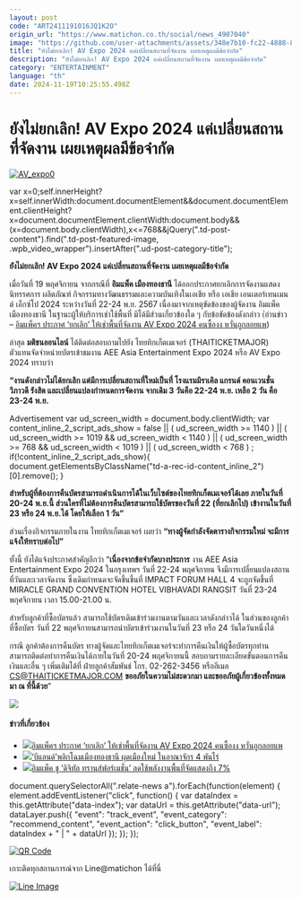 ```yaml
---
layout: post
code: "ART2411191016JQ1K2O"
origin_url: "https://www.matichon.co.th/social/news_4907040"
image: "https://github.com/user-attachments/assets/348e7b10-fc22-4888-81bb-1184a6e947df"
title: "ยังไม่ยกเลิก! AV Expo 2024 แค่เปลี่ยนสถานที่จัดงาน เผยเหตุผลมีข้อจำกัด"
description: "ยังไม่ยกเลิก! AV Expo 2024 แค่เปลี่ยนสถานที่จัดงาน เผยเหตุผลมีข้อจำกัด"
category: "ENTERTAINMENT"
language: "th"
date: 2024-11-19T10:25:55.498Z
---
```


# ยังไม่ยกเลิก! AV Expo 2024 แค่เปลี่ยนสถานที่จัดงาน เผยเหตุผลมีข้อจำกัด

[![](https://www.matichon.co.th/wp-content/uploads/2024/11/AV_expo0.jpg "AV_expo0")](https://www.matichon.co.th/wp-content/uploads/2024/11/AV_expo0.jpg)

var x=0;self.innerHeight?x=self.innerWidth:document.documentElement&&document.documentElement.clientHeight?x=document.documentElement.clientWidth:document.body&&(x=document.body.clientWidth),x<=768&&jQuery(".td-post-content").find(".td-post-featured-image, .wpb\_video\_wrapper").insertAfter(".ud-post-category-title");

**ยังไม่ยกเลิก! AV Expo 2024 แค่เปลี่ยนสถานที่จัดงาน เผยเหตุผลมีข้อจำกัด**

เมื่อวันที่ 19 พฤศจิกายน จากกรณีที่ **อิมแพ็ค เมืองทองธานี** ได้ออกประกาศยกเลิกการจัดงานแสดงนิทรรศการ ผลิตภัณฑ์ กิจกรรมทางวัฒนธรรมและความบันเทิงในเอเชีย หรือ เอเชีย เอนเตอร์เทนเมนต์ เอ็กซ์โป 2024 ระหว่างวันที่ 22-24 พ.ย. 2567 เนื่องมาจากเหตุขัดข้องของผู้จัดงาน อิมแพ็ค เมืองทองธานี ในฐานะผู้ให้บริการเช่าใช้พื้นที่ มิได้มีส่วนเกี่ยวข้องใด ๆ กับข้อขัดข้องดังกล่าว (่อ่านข่าว – [อิมแพ็คฯ ประกาศ ‘ยกเลิก’ ให้เช่าพื้นที่จัดงาน AV Expo 2024 คนซื้องง หวั่นถูกลอยแพ](https://www.matichon.co.th/entertainment/news_4906826))

ล่าสุด **มติชนออนไลน์** ได้ติดต่อสอบถามไปยัง ไทยทิกเก็ตเมเจอร์ (THAITICKETMAJOR) ตัวแทนจัดจำหน่ายบัตรเข้าชมงาน AEE Asia Entertainment Expo 2024 หรือ AV Expo 2024 ทราบว่า

**“งานดังกล่าวไม่ได้ยกเลิก แต่มีการเปลี่ยนสถานที่ใหม่เป็นที่ โรงแรมมิราเคิล แกรนด์ คอนเวนชั่น วิภาวดี รังสิต และเปลี่ยนแปลงกำหนดการจัดงาน จากเดิม 3 วันคือ 22-24 พ.ย. เหลือ 2 วัน คือ 23-24 พ.ย.**

Advertisement var ud\_screen\_width = document.body.clientWidth; var content\_inline\_2\_script\_ads\_show = false || ( ud\_screen\_width >= 1140 ) || ( ud\_screen\_width >= 1019 && ud\_screen\_width < 1140 ) || ( ud\_screen\_width >= 768 && ud\_screen\_width < 1019 ) || ( ud\_screen\_width < 768 ) ; if(!content\_inline\_2\_script\_ads\_show){ document.getElementsByClassName("td-a-rec-id-content\_inline\_2")\[0\].remove(); }

**สำหรับผู้ที่ต้องการคืนบัตรสามารถดำเนินการได้ในเว็บไซต์ของไทยทิกเก็ตเมเจอร์ได้เลย ภายในวันที่ 20-24 พ.ย.นี้ ส่วนใครที่ไม่ต้องการคืนบัตรสามารถใช้บัตรของวันที่ 22 (ที่ยกเลิกไป) เข้างานในวันที่ 23 หรือ 24 พ.ย.ได้ โดยให้เลือก 1 วัน”**

ส่วนเรื่องกิจกรรมภายในงาน ไทยทิกเก็ตเมเจอร์ เผยว่า **“ทางผู้จัดกำลังจัดตารางกิจกรรมใหม่ จะมีการแจ้งให้ทราบต่อไป”**

ทั้งนี้ ยังได้แจ้งประกาศสำคัญอีกว่า “**เนื่องจากข้อจำกัดบางประการ** งาน AEE Asia Entertainment Expo 2024 ในกรุงเทพฯ วันที่ 22-24 พฤศจิกายน จึงมีการเปลี่ยนแปลงสถานที่วันและเวลาจัดงาน ซึ่งเดิมกำหนดจะจัดขึ้นขึ้นที่ IMPACT FORUM HALL 4 จะถูกจัดขึ้นที่ MIRACLE GRAND CONVENTION HOTEL VIBHAVADI RANGSIT วันที่ 23-24 พกุศจิกายน เวลา 15.00-21.00 น.

สำหรับลูกค้าที่ซื้อบัตรแล้ว สามารถใช้บัตรเดิมเข้าร่วมงานตามวันและเวลาดังกล่าวได้ ในส่วนของลูกค้าที่ซื้อบัตร วันที่ 22 พฤศจิกายนสามารถนำบัตรเข้าร่วมงานในวันที่ 23 หรือ 24 วันใดวันหนึ่งได้

กรณี ลูกค้าต้องการคืนบัตร ทางผู้จัดและไทยทิกเก็ตเมเจอร์จะทำการคืนเงินให้ผู้ซื้อบัตรทุกท่าน สามารถติดต่อทำการคืนเงินได้ภายในวันที่ 20-24 พฤศจิกายนนี้ สอบถามรายละเอียดขั้นตอนการคืนเงินและอื่น ๆ เพิ่มเติมได้ที่ ฝ่ายลูกค้าสัมพันธ์ โกร. 02-262-3456 หรืออีเมล CS@THAITICKETMAJOR.COM **ขออภัยในความไม่สะดวกมา และขออภัยผู้เกี่ยวข้องทั้งหมดมา ณ ที่นี้ด้วย**”

![](https://www.matichon.co.th/wp-content/uploads/2024/11/467404202_986058503548101_6828534579109624647_n1.jpg)

#### ข่าวที่เกี่ยวข้อง

*   [![](https://www.matichon.co.th/wp-content/uploads/2024/11/pdgbd4584.jpg)อิมแพ็คฯ ประกาศ ‘ยกเลิก’ ให้เช่าพื้นที่จัดงาน AV Expo 2024 คนซื้องง หวั่นถูกลอยแพ](https://www.matichon.co.th/entertainment/news_4906826)
*   [![](https://www.matichon.co.th/wp-content/uploads/2024/04/Online-051704.jpg)‘บีแลนด์’พลิกโฉมเมืองทองธานี ผุดเมืองใหม่ ในอาณาจักร 4 พันไร่](https://www.matichon.co.th/economy/news_4529681)
*   [![](https://www.matichon.co.th/wp-content/uploads/2023/04/อิมแพ็ค018.jpg)อิมแพ็ค ชู ‘ดิจิทัล ทรานส์ฟอร์เมชั่น’ ลดใช้พลังงานพื้นที่จัดแสดงถึง 7%](https://www.matichon.co.th/economy/news_3947509)

document.querySelectorAll(".relate-news a").forEach(function(element) { element.addEventListener("click", function() { var dataIndex = this.getAttribute("data-index"); var dataUrl = this.getAttribute("data-url"); dataLayer.push({ "event": "track\_event", "event\_category": "recommend\_content", "event\_action": "click\_button", "event\_label": dataIndex + " | " + dataUrl }); }); });

[![QR Code](https://www.matichon.co.th/wp-content/uploads/2023/07/wob1371z.jpg)](https://lin.ee/ht0nDxX)

เกาะติดทุกสถานการณ์จาก Line@matichon ได้ที่นี่

[![Line Image](https://www.matichon.co.th/wp-content/uploads/2023/07/th.png)](https://lin.ee/ht0nDxX)